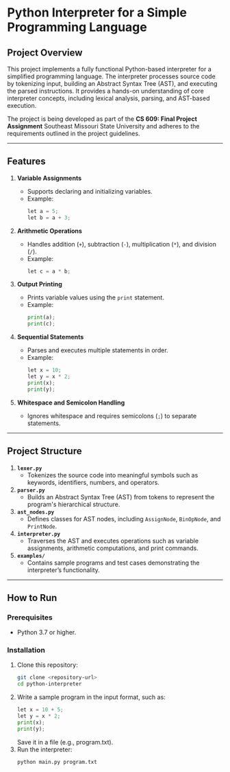 # **Python Interpreter for a Simple Programming Language**

## **Project Overview**
This project implements a fully functional Python-based interpreter for a simplified programming language. The interpreter processes source code by tokenizing input, building an Abstract Syntax Tree (AST), and executing the parsed instructions. It provides a hands-on understanding of core interpreter concepts, including lexical analysis, parsing, and AST-based execution.

The project is being developed as part of the **CS 609: Final Project Assignment** Southeast Missouri State University and adheres to the requirements outlined in the project guidelines.  

---

## **Features**
1. **Variable Assignments**  
   - Supports declaring and initializing variables.  
   - Example:  
     ```python
     let a = 5;
     let b = a + 3;
     ```

2. **Arithmetic Operations**  
   - Handles addition (`+`), subtraction (`-`), multiplication (`*`), and division (`/`).  
   - Example:  
     ```python
     let c = a * b;
     ```

3. **Output Printing**  
   - Prints variable values using the `print` statement.  
   - Example:  
     ```python
     print(a);
     print(c);
     ```

4. **Sequential Statements**  
   - Parses and executes multiple statements in order.  
   - Example:  
     ```python
     let x = 10;
     let y = x * 2;
     print(x);
     print(y);
     ```

5. **Whitespace and Semicolon Handling**  
   - Ignores whitespace and requires semicolons (`;`) to separate statements.  

---

## **Project Structure**
1. **`lexer.py`**  
   - Tokenizes the source code into meaningful symbols such as keywords, identifiers, numbers, and operators.  
2. **`parser.py`**  
   - Builds an Abstract Syntax Tree (AST) from tokens to represent the program's hierarchical structure.  
3. **`ast_nodes.py`**  
   - Defines classes for AST nodes, including `AssignNode`, `BinOpNode`, and `PrintNode`.  
4. **`interpreter.py`**  
   - Traverses the AST and executes operations such as variable assignments, arithmetic computations, and print commands.  
5. **`examples/`**  
   - Contains sample programs and test cases demonstrating the interpreter’s functionality.  

---

## **How to Run**
### **Prerequisites**
- Python 3.7 or higher.  

### **Installation**
1. Clone this repository:
   ```bash
   git clone <repository-url>
   cd python-interpreter
   ```
2. Write a sample program in the input format, such as:
    ```python
    let x = 10 + 5;
    let y = x * 2;
    print(x);
    print(y);
    ```
    Save it in a file (e.g., program.txt).
3. Run the interpreter:
    ```bash
    python main.py program.txt
    ```